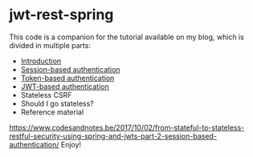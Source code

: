 # jwt-rest-spring

This code is a companion for the tutorial available on my blog, which is divided in multiple parts:

* [Introduction](https://www.codesandnotes.be/2017/09/25/from-stateful-to-stateless-restful-security-using-spring-and-jwts-part-1-intro/)
* [Session-based authentication](https://www.codesandnotes.be/2017/10/02/from-stateful-to-stateless-restful-security-using-spring-and-jwts-part-2-session-based-authentication/)
* [Token-based authentication](https://www.codesandnotes.be/2017/10/09/from-stateful-to-stateless-restful-security-using-spring-and-jwts-part-3-token-based-authentication/)
* [JWT-based authentication](https://www.codesandnotes.be/2017/10/16/from-stateful-to-stateless-restful-security-using-spring-and-jwts-part-4-jwt-based-authentication/)
* Stateless CSRF
* Should I go stateless?
* Reference material


https://www.codesandnotes.be/2017/10/02/from-stateful-to-stateless-restful-security-using-spring-and-jwts-part-2-session-based-authentication/
Enjoy!
